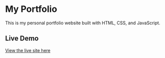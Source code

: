 # My Portfolio

This is my personal portfolio website built with HTML, CSS, and JavaScript.

## Live Demo

[View the live site here](https://prince7858.github.io/portfolio/)
